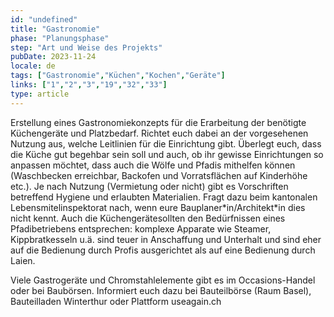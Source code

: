 ```yaml
---
id: "undefined"
title: "Gastronomie"
phase: "Planungsphase"
step: "Art und Weise des Projekts"
pubDate: 2023-11-24
locale: de
tags: ["Gastronomie","Küchen","Kochen","Geräte"]
links: ["1","2","3","19","32","33"]
type: article
---
```


Erstellung eines Gastronomiekonzepts für die Erarbeitung der benötigte Küchengeräte und Platzbedarf. Richtet euch dabei an der vorgesehenen Nutzung aus, welche Leitlinien für die Einrichtung gibt. Überlegt euch, dass die Küche gut begehbar sein soll und auch, ob ihr gewisse Einrichtungen so anpassen möchtet, dass auch die Wölfe und Pfadis mithelfen können (Waschbecken erreichbar, Backofen und Vorratsflächen auf Kinderhöhe etc.). Je nach Nutzung (Vermietung oder nicht) gibt es Vorschriften betreffend Hygiene und erlaubten Materialien. Fragt dazu beim kantonalen Lebensmitelinspektorat nach, wenn eure Bauplaner\*in/Architekt*in dies nicht kennt.
Auch die Küchengerätesollten den Bedürfnissen eines Pfadibetriebens entsprechen: komplexe Apparate wie Steamer, Kippbratkesseln u.ä. sind teuer in Anschaffung und Unterhalt und sind eher auf die Bedienung durch Profis ausgerichtet als auf eine Bedienung durch Laien.

Viele Gastrogeräte und Chromstahlelemente gibt es im Occasions-Handel oder bei Baubörsen. Informiert euch dazu bei Bauteilbörse (Raum Basel), Bauteilladen Winterthur oder Plattform useagain.ch 
